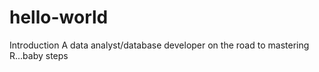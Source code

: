 hello-world
===========

Introduction
A data analyst/database developer on the road to mastering R...baby steps
